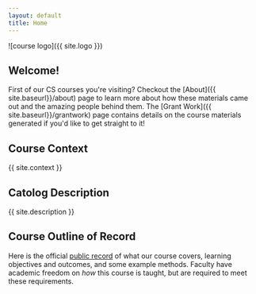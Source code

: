 ```yaml
---
layout: default
title: Home
---
```


![course logo]({{ site.logo }})

## Welcome!
First of our CS courses you're visiting? Checkout the [About]({{ site.baseurl}}/about) page to learn more about how these materials came out and the amazing people behind them. The [Grant Work]({{ site.baseurl}}/grantwork) page contains details on the course materials generated if you'd like to get straight to it!

## Course Context
{{ site.context }}

## Catolog Description
{{ site.description }}

## Course Outline of Record
Here is the official [public record]({{site.cor}}) of what our course covers, learning objectives and outcomes, and some example methods. Faculty have academic freedom on _how_ this course is taught, but are required to meet these requirements.
